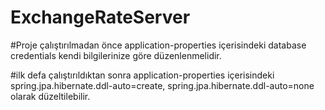 # ExchangeRateServer

#Proje çalıştırılmadan önce application-properties içerisindeki database credentials kendi bilgilerinize göre düzenlenmelidir. 

#ilk defa çalıştırıldıktan sonra application-properties içerisindeki spring.jpa.hibernate.ddl-auto=create, spring.jpa.hibernate.ddl-auto=none olarak düzeltilebilir.
